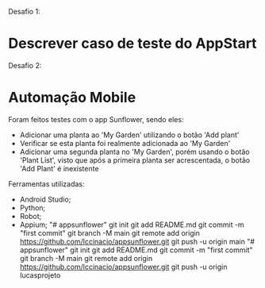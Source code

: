 Desafio 1:
# Descrever caso de teste do AppStart

Desafio 2:
# Automação Mobile

Foram feitos testes com o app Sunflower, sendo eles:
- Adicionar uma planta ao 'My Garden' utilizando o botão 'Add plant'
- Verificar se esta planta foi realmente adicionada ao 'My Garden'
- Adicionar uma segunda planta no 'My Garden', porém usando o botão 'Plant List', visto que após a primeira planta ser acrescentada, o botão 'Add Plant' é inexistente

Ferramentas utilizadas:
- Android Studio;
- Python;
- Robot;
- Appium;
"# appsunflower"  git init git add README.md git commit -m "first commit" git branch -M main git remote add origin https://github.com/lccinacio/appsunflower.git git push -u origin main
"# appsunflower"  git init git add README.md git commit -m "first commit" git branch -M main git remote add origin https://github.com/lccinacio/appsunflower.git git push -u origin lucasprojeto
